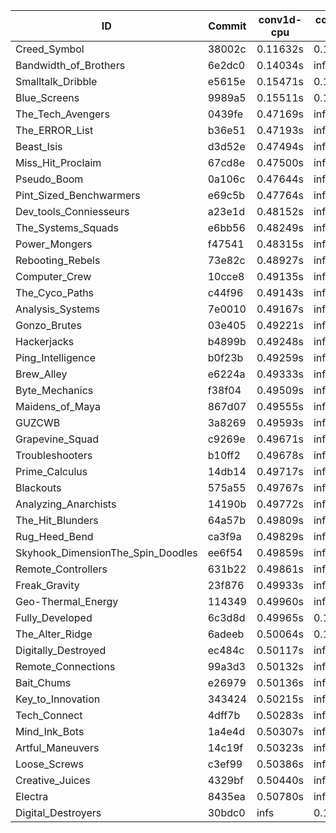 |ID|Commit|conv1d-cpu|conv1d-gpu|DWSPConv2D-gpu|gemm-gpu|avg|
|-|-|-|-|-|-|-|
|Creed_Symbol|38002c|0.11632s|0.10862s|infs|1.76598s|infs|
|Bandwidth_of_Brothers|6e2dc0|0.14034s|infs|infs|2.05662s|infs|
|Smalltalk_Dribble|e5615e|0.15471s|0.12236s|infs|4.43769s|infs|
|Blue_Screens|9989a5|0.15511s|0.13529s|infs|4.43921s|infs|
|The_Tech_Avengers|0439fe|0.47169s|infs|infs|4.50157s|infs|
|The_ERROR_List|b36e51|0.47193s|infs|infs|4.52417s|infs|
|Beast_Isis|d3d52e|0.47494s|infs|infs|4.48945s|infs|
|Miss_Hit_Proclaim|67cd8e|0.47500s|infs|infs|4.48973s|infs|
|Pseudo_Boom|0a106c|0.47644s|infs|infs|4.49013s|infs|
|Pint_Sized_Benchwarmers|e69c5b|0.47764s|infs|infs|4.50819s|infs|
|Dev_tools_Conniesseurs|a23e1d|0.48152s|infs|infs|4.50362s|infs|
|The_Systems_Squads|e6bb56|0.48249s|infs|infs|4.67207s|infs|
|Power_Mongers|f47541|0.48315s|infs|infs|4.54073s|infs|
|Rebooting_Rebels|73e82c|0.48927s|infs|infs|4.49652s|infs|
|Computer_Crew|10cce8|0.49135s|infs|infs|4.49294s|infs|
|The_Cyco_Paths|c44f96|0.49143s|infs|infs|4.50895s|infs|
|Analysis_Systems|7e0010|0.49167s|infs|infs|4.50809s|infs|
|Gonzo_Brutes|03e405|0.49221s|infs|infs|4.49436s|infs|
|Hackerjacks|b4899b|0.49248s|infs|infs|4.49890s|infs|
|Ping_Intelligence|b0f23b|0.49259s|infs|infs|4.50568s|infs|
|Brew_Alley|e6224a|0.49333s|infs|infs|4.48875s|infs|
|Byte_Mechanics|f38f04|0.49509s|infs|infs|4.52672s|infs|
|Maidens_of_Maya|867d07|0.49555s|infs|infs|4.49180s|infs|
|GUZCWB|3a8269|0.49593s|infs|infs|4.53794s|infs|
|Grapevine_Squad|c9269e|0.49671s|infs|infs|4.51321s|infs|
|Troubleshooters|b10ff2|0.49678s|infs|infs|4.53233s|infs|
|Prime_Calculus|14db14|0.49717s|infs|infs|4.48665s|infs|
|Blackouts|575a55|0.49767s|infs|infs|4.49292s|infs|
|Analyzing_Anarchists|14190b|0.49772s|infs|infs|4.52203s|infs|
|The_Hit_Blunders|64a57b|0.49809s|infs|infs|4.50352s|infs|
|Rug_Heed_Bend|ca3f9a|0.49829s|infs|infs|4.49941s|infs|
|Skyhook_DimensionThe_Spin_Doodles|ee6f54|0.49859s|infs|infs|4.49796s|infs|
|Remote_Controllers|631b22|0.49861s|infs|infs|4.51959s|infs|
|Freak_Gravity|23f876|0.49933s|infs|infs|4.50050s|infs|
|Geo-Thermal_Energy|114349|0.49960s|infs|infs|4.49342s|infs|
|Fully_Developed|6c3d8d|0.49965s|0.14997s|infs|4.45304s|infs|
|The_Alter_Ridge|6adeeb|0.50064s|0.16004s|infs|4.45301s|infs|
|Digitally_Destroyed|ec484c|0.50117s|infs|infs|4.53784s|infs|
|Remote_Connections|99a3d3|0.50132s|infs|infs|4.50406s|infs|
|Bait_Chums|e26979|0.50136s|infs|infs|4.49422s|infs|
|Key_to_Innovation|343424|0.50215s|infs|infs|4.48910s|infs|
|Tech_Connect|4dff7b|0.50283s|infs|infs|4.49384s|infs|
|Mind_Ink_Bots|1a4e4d|0.50307s|infs|infs|4.48505s|infs|
|Artful_Maneuvers|14c19f|0.50323s|infs|infs|4.66962s|infs|
|Loose_Screws|c3ef99|0.50386s|infs|infs|4.53659s|infs|
|Creative_Juices|4329bf|0.50440s|infs|infs|4.49998s|infs|
|Electra|8435ea|0.50780s|infs|infs|4.49640s|infs|
|Digital_Destroyers|30bdc0|infs|0.14437s|infs|1.93162s|infs|
